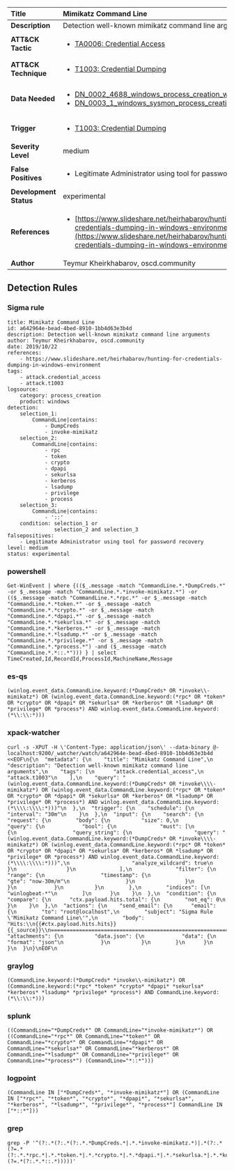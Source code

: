 | Title                    | Mimikatz Command Line       |
|:-------------------------|:------------------|
| **Description**          | Detection well-known mimikatz command line arguments |
| **ATT&amp;CK Tactic**    |  <ul><li>[TA0006: Credential Access](https://attack.mitre.org/tactics/TA0006)</li></ul>  |
| **ATT&amp;CK Technique** | <ul><li>[T1003: Credential Dumping](https://attack.mitre.org/techniques/T1003)</li></ul>  |
| **Data Needed**          | <ul><li>[DN_0002_4688_windows_process_creation_with_commandline](../Data_Needed/DN_0002_4688_windows_process_creation_with_commandline.md)</li><li>[DN_0003_1_windows_sysmon_process_creation](../Data_Needed/DN_0003_1_windows_sysmon_process_creation.md)</li></ul>  |
| **Trigger**              | <ul><li>[T1003: Credential Dumping](../Triggers/T1003.md)</li></ul>  |
| **Severity Level**       | medium |
| **False Positives**      | <ul><li>Legitimate Administrator using tool for password recovery</li></ul>  |
| **Development Status**   | experimental |
| **References**           | <ul><li>[https://www.slideshare.net/heirhabarov/hunting-for-credentials-dumping-in-windows-environment](https://www.slideshare.net/heirhabarov/hunting-for-credentials-dumping-in-windows-environment)</li></ul>  |
| **Author**               | Teymur Kheirkhabarov, oscd.community |


## Detection Rules

### Sigma rule

```
title: Mimikatz Command Line
id: a642964e-bead-4bed-8910-1bb4d63e3b4d
description: Detection well-known mimikatz command line arguments
author: Teymur Kheirkhabarov, oscd.community
date: 2019/10/22
references:
    - https://www.slideshare.net/heirhabarov/hunting-for-credentials-dumping-in-windows-environment
tags:
    - attack.credential_access
    - attack.t1003
logsource:
    category: process_creation
    product: windows
detection:
    selection_1:
        CommandLine|contains:
            - DumpCreds
            - invoke-mimikatz
    selection_2:
        CommandLine|contains:
            - rpc
            - token
            - crypto
            - dpapi
            - sekurlsa
            - kerberos
            - lsadump
            - privilege
            - process
    selection_3:
        CommandLine|contains:
            - '::'
    condition: selection_1 or 
               selection_2 and selection_3
falsepositives:
    - Legitimate Administrator using tool for password recovery
level: medium
status: experimental

```





### powershell
    
```
Get-WinEvent | where {(($_.message -match "CommandLine.*.*DumpCreds.*" -or $_.message -match "CommandLine.*.*invoke-mimikatz.*") -or (($_.message -match "CommandLine.*.*rpc.*" -or $_.message -match "CommandLine.*.*token.*" -or $_.message -match "CommandLine.*.*crypto.*" -or $_.message -match "CommandLine.*.*dpapi.*" -or $_.message -match "CommandLine.*.*sekurlsa.*" -or $_.message -match "CommandLine.*.*kerberos.*" -or $_.message -match "CommandLine.*.*lsadump.*" -or $_.message -match "CommandLine.*.*privilege.*" -or $_.message -match "CommandLine.*.*process.*") -and ($_.message -match "CommandLine.*.*::.*"))) } | select TimeCreated,Id,RecordId,ProcessId,MachineName,Message
```


### es-qs
    
```
(winlog.event_data.CommandLine.keyword:(*DumpCreds* OR *invoke\\-mimikatz*) OR (winlog.event_data.CommandLine.keyword:(*rpc* OR *token* OR *crypto* OR *dpapi* OR *sekurlsa* OR *kerberos* OR *lsadump* OR *privilege* OR *process*) AND winlog.event_data.CommandLine.keyword:(*\\:\\:*)))
```


### xpack-watcher
    
```
curl -s -XPUT -H \'Content-Type: application/json\' --data-binary @- localhost:9200/_watcher/watch/a642964e-bead-4bed-8910-1bb4d63e3b4d <<EOF\n{\n  "metadata": {\n    "title": "Mimikatz Command Line",\n    "description": "Detection well-known mimikatz command line arguments",\n    "tags": [\n      "attack.credential_access",\n      "attack.t1003"\n    ],\n    "query": "(winlog.event_data.CommandLine.keyword:(*DumpCreds* OR *invoke\\\\-mimikatz*) OR (winlog.event_data.CommandLine.keyword:(*rpc* OR *token* OR *crypto* OR *dpapi* OR *sekurlsa* OR *kerberos* OR *lsadump* OR *privilege* OR *process*) AND winlog.event_data.CommandLine.keyword:(*\\\\:\\\\:*)))"\n  },\n  "trigger": {\n    "schedule": {\n      "interval": "30m"\n    }\n  },\n  "input": {\n    "search": {\n      "request": {\n        "body": {\n          "size": 0,\n          "query": {\n            "bool": {\n              "must": [\n                {\n                  "query_string": {\n                    "query": "(winlog.event_data.CommandLine.keyword:(*DumpCreds* OR *invoke\\\\-mimikatz*) OR (winlog.event_data.CommandLine.keyword:(*rpc* OR *token* OR *crypto* OR *dpapi* OR *sekurlsa* OR *kerberos* OR *lsadump* OR *privilege* OR *process*) AND winlog.event_data.CommandLine.keyword:(*\\\\:\\\\:*)))",\n                    "analyze_wildcard": true\n                  }\n                }\n              ],\n              "filter": {\n                "range": {\n                  "timestamp": {\n                    "gte": "now-30m/m"\n                  }\n                }\n              }\n            }\n          }\n        },\n        "indices": [\n          "winlogbeat-*"\n        ]\n      }\n    }\n  },\n  "condition": {\n    "compare": {\n      "ctx.payload.hits.total": {\n        "not_eq": 0\n      }\n    }\n  },\n  "actions": {\n    "send_email": {\n      "email": {\n        "to": "root@localhost",\n        "subject": "Sigma Rule \'Mimikatz Command Line\'",\n        "body": "Hits:\\n{{#ctx.payload.hits.hits}}{{_source}}\\n================================================================================\\n{{/ctx.payload.hits.hits}}",\n        "attachments": {\n          "data.json": {\n            "data": {\n              "format": "json"\n            }\n          }\n        }\n      }\n    }\n  }\n}\nEOF\n
```


### graylog
    
```
(CommandLine.keyword:(*DumpCreds* *invoke\\-mimikatz*) OR (CommandLine.keyword:(*rpc* *token* *crypto* *dpapi* *sekurlsa* *kerberos* *lsadump* *privilege* *process*) AND CommandLine.keyword:(*\\:\\:*)))
```


### splunk
    
```
((CommandLine="*DumpCreds*" OR CommandLine="*invoke-mimikatz*") OR ((CommandLine="*rpc*" OR CommandLine="*token*" OR CommandLine="*crypto*" OR CommandLine="*dpapi*" OR CommandLine="*sekurlsa*" OR CommandLine="*kerberos*" OR CommandLine="*lsadump*" OR CommandLine="*privilege*" OR CommandLine="*process*") (CommandLine="*::*")))
```


### logpoint
    
```
(CommandLine IN ["*DumpCreds*", "*invoke-mimikatz*"] OR (CommandLine IN ["*rpc*", "*token*", "*crypto*", "*dpapi*", "*sekurlsa*", "*kerberos*", "*lsadump*", "*privilege*", "*process*"] CommandLine IN ["*::*"]))
```


### grep
    
```
grep -P '^(?:.*(?:.*(?:.*.*DumpCreds.*|.*.*invoke-mimikatz.*)|.*(?:.*(?=.*(?:.*.*rpc.*|.*.*token.*|.*.*crypto.*|.*.*dpapi.*|.*.*sekurlsa.*|.*.*kerberos.*|.*.*lsadump.*|.*.*privilege.*|.*.*process.*))(?=.*(?:.*.*::.*)))))'
```



